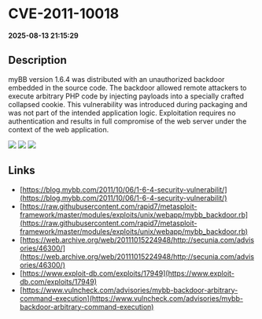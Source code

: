 # CVE-2011-10018

**2025-08-13 21:15:29**

## Description
myBB version 1.6.4 was distributed with an unauthorized backdoor embedded in the source code. The backdoor allowed remote attackers to execute arbitrary PHP code by injecting payloads into a specially crafted collapsed cookie. This vulnerability was introduced during packaging and was not part of the intended application logic. Exploitation requires no authentication and results in full compromise of the web server under the context of the web application.

![](https://img.shields.io/static/v1?label=Score&message=10.0&color=red)
![](https://img.shields.io/static/v1?label=Severity&message=CRITICAL&color=red)
![](https://img.shields.io/static/v1?label=CWE&message=RCE&color=green)

## Links
- [https://blog.mybb.com/2011/10/06/1-6-4-security-vulnerabilit/](https://blog.mybb.com/2011/10/06/1-6-4-security-vulnerabilit/)
- [https://raw.githubusercontent.com/rapid7/metasploit-framework/master/modules/exploits/unix/webapp/mybb_backdoor.rb](https://raw.githubusercontent.com/rapid7/metasploit-framework/master/modules/exploits/unix/webapp/mybb_backdoor.rb)
- [https://web.archive.org/web/20111015224948/http://secunia.com/advisories/46300/](https://web.archive.org/web/20111015224948/http://secunia.com/advisories/46300/)
- [https://www.exploit-db.com/exploits/17949](https://www.exploit-db.com/exploits/17949)
- [https://www.vulncheck.com/advisories/mybb-backdoor-arbitrary-command-execution](https://www.vulncheck.com/advisories/mybb-backdoor-arbitrary-command-execution)
